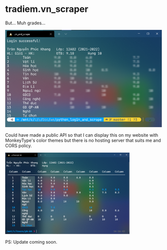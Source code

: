 # tradiem.vn_scraper
But... Muh grades...

![screenshot](assets/IMG_20220119_194023.png)

Could have made a public API so that I can display this on my website with MonkeyType's color themes but there is no hosting server that suits me and CORS policy.






<img src="https://raw.githubusercontent.com/PhKhang/tradiem.vn_scraper/main/assets/first_update.png" width="400" >

PS: Update coming soon.
